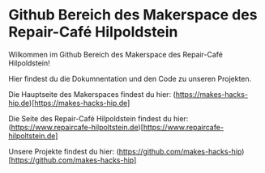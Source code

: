 # Github Bereich des Makerspace des Repair-Café Hilpoldstein

Wilkommen im Github Bereich des Makerspace des Repair-Café Hilpoldstein!

Hier findest du die Dokumnentation und den Code zu unseren Projekten.

Die Hauptseite des Makerspaces findest du hier: (https://makes-hacks-hip.de)[https://makes-hacks-hip.de]

Die Seite des Repair-Café Hilpoldstein findest du hier: (https://www.repaircafe-hilpoltstein.de)[https://www.repaircafe-hilpoltstein.de]

Unsere Projekte findest du hier: (https://github.com/makes-hacks-hip)[https://github.com/makes-hacks-hip]
